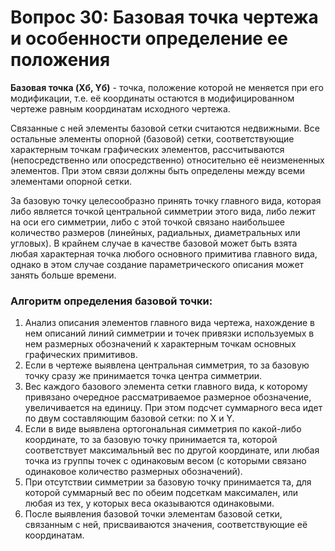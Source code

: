 # Вопрос 30: Базовая точка чертежа и особенности определение ее положения

**Базовая точка (Xб, Yб)** - точка, положение которой не меняется при его модификации, т.е. её координаты остаются в модифицированном чертеже равным координатам исходного чертежа.

Связанные с ней элементы базовой сетки считаются недвижными. Все остальные элементы опорной (базовой) сетки, соответствующие характерным точкам графических элементов, рассчитываются (непосредственно или опосредственно) относительно её неизмененных элементов. При этом связи должны быть определены между всеми элементами опорной сетки.

За базовую точку целесообразно принять точку главного вида, которая либо является точкой центральной симметрии этого вида, либо лежит на оси его симметрии, либо с этой точкой связано наибольшее количество размеров (линейных, радиальных, диаметральных или угловых).
В крайнем случае в качестве базовой может быть взята любая характерная точка любого основного примитива главного вида, однако в этом случае создание параметрического описания может занять больше времени.

### Алгоритм определения базовой точки:
1. Анализ описания элементов главного вида чертежа, нахождение в нем описаний линий симметрии и точек привязки используемых в нем размерных обозначений к характерным точкам основных графических примитивов.
2. Если в чертеже выявлена центральная симметрия, то за базовую точку сразу же принимается точка центра симметрии.
3. Вес каждого базового элемента сетки главного вида, к которому привязано очередное рассматриваемое размерное обозначение, увеличивается на единицу. При этом подсчет суммарного веса идет по двум составляющим базовой сетки: по X и Y.
4. Если в виде выявлена ортогональная симметрия по какой-либо координате, то за базовую точку принимается та, которой соответствует максимальный вес по другой координате, или любая точка из группы точек с одинаковым весом (с которыми связано одинаковое количество размерных обозначений).
5. При отсутствии симметрии за базовую точку принимается та, для которой суммарный вес по обеим подсеткам максимален, или любая из тех, у которых веса оказываются одинаковыми.
6. После выявления базовой точки элементам базовой сетки, связанным с ней, присваиваются значения, соответствующие её координатам.
